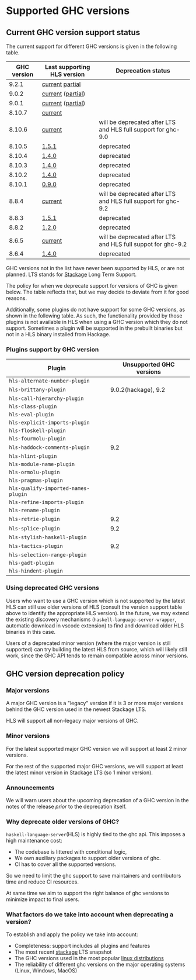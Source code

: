 # Supported GHC versions

## Current GHC version support status

The current support for different GHC versions is given in the following table.

| GHC version | Last supporting HLS version                                                                                                                              | Deprecation status                       |
| ----------- | -------------------------------------------------------------------------------------------------------------------------------------------------------- | ---------------------------------------- |
| 9.2.1       | [current](https://github.com/haskell/haskell-language-server/releases/latest) [partial](https://github.com/haskell/haskell-language-server/issues/2179)                                                                       |                                          |
| 9.0.2       | [current](https://github.com/haskell/haskell-language-server/releases/latest) ([partial](https://github.com/haskell/haskell-language-server/issues/297)) |                                          |
| 9.0.1       | [current](https://github.com/haskell/haskell-language-server/releases/latest) ([partial](https://github.com/haskell/haskell-language-server/issues/297)) |                                          |
| 8.10.7      | [current](https://github.com/haskell/haskell-language-server/releases/latest)                                                                            |                                          |
| 8.10.6      | [current](https://github.com/haskell/haskell-language-server/releases/latest)                                                                            | will be deprecated after LTS and HLS full support for ghc-9.0 |
| 8.10.5      | [1.5.1](https://github.com/haskell/haskell-language-server/releases/tag/1.5.1)                                                                           | deprecated                               |
| 8.10.4      | [1.4.0](https://github.com/haskell/haskell-language-server/releases/tag/1.4.0)                                                                           | deprecated                               |
| 8.10.3      | [1.4.0](https://github.com/haskell/haskell-language-server/releases/tag/1.4.0)                                                                           | deprecated                               |
| 8.10.2      | [1.4.0](https://github.com/haskell/haskell-language-server/releases/tag/1.4.0)                                                                           | deprecated                               |
| 8.10.1      | [0.9.0](https://github.com/haskell/haskell-language-server/releases/tag/0.9.0)                                                                           | deprecated                               |
| 8.8.4       | [current](https://github.com/haskell/haskell-language-server/releases/latest)                                                                            | will be deprecated after LTS and HLS full support for ghc-9.2 |
| 8.8.3       | [1.5.1](https://github.com/haskell/haskell-language-server/releases/1.5.1)                                                                               | deprecated                               |
| 8.8.2       | [1.2.0](https://github.com/haskell/haskell-language-server/releases/tag/1.2.0)                                                                           | deprecated                               |
| 8.6.5       | [current](https://github.com/haskell/haskell-language-server/releases/latest)                                                                            | will be deprecated after LTS and HLS full suppot for ghc-9.2 |
| 8.6.4       | [1.4.0](https://github.com/haskell/haskell-language-server/releases/tag/1.4.0)                                                                           | deprecated                               |

GHC versions not in the list have never been supported by HLS, or are not planned. LTS stands for [Stackage](https://www.stackage.org/) Long Term Support.

The policy for when we deprecate support for versions of GHC is given below. The table reflects that, but we may decide to deviate from it for good reasons.

Additionally, some plugins do not have support for some GHC versions, as shown in the following table.
As such, the functionality provided by those plugins is not available in HLS when using a GHC version which they do not support.
Sometimes a plugin will be supported in the prebuilt binaries but not in a HLS binary installed from Hackage.

### Plugins support by GHC version

| Plugin                              | Unsupported GHC versions |
|-------------------------------------|--------------------------|
| `hls-alternate-number-plugin`       |                          |
| `hls-brittany-plugin`               | 9.0.2(hackage), 9.2      |
| `hls-call-hierarchy-plugin`         |                          |
| `hls-class-plugin`                  |                          |
| `hls-eval-plugin`                   |                          |
| `hls-explicit-imports-plugin`       |                          |
| `hls-floskell-plugin`               |                          |
| `hls-fourmolu-plugin`               |                          |
| `hls-haddock-comments-plugin`       | 9.2                      |
| `hls-hlint-plugin`                  |                          |
| `hls-module-name-plugin`            |                          |
| `hls-ormolu-plugin`                 |                          |
| `hls-pragmas-plugin`                |                          |
| `hls-qualify-imported-names-plugin` |                          |
| `hls-refine-imports-plugin`         |                          |
| `hls-rename-plugin`                 |                          |
| `hls-retrie-plugin`                 | 9.2                      |
| `hls-splice-plugin`                 | 9.2                      |
| `hls-stylish-haskell-plugin`        |                          |
| `hls-tactics-plugin`                | 9.2                      |
| `hls-selection-range-plugin`        |                          |
| `hls-gadt-plugin`                   |                          |
| `hls-hindent-plugin`                |                          |

### Using deprecated GHC versions

Users who want to use a GHC version which is not supported by the latest HLS can still use older versions of HLS (consult the version support table above to identify the appropriate HLS version).
In the future, we may extend the existing discovery mechanisms (`haskell-language-server-wrapper`, automatic download in vscode extension) to find and download older HLS binaries in this case.

Users of a deprecated minor version (where the major version is still supported) can try building the latest HLS from source, which will likely still work, since the GHC API tends to remain compatible across minor versions.

## GHC version deprecation policy

### Major versions

A major GHC version is a "legacy" version if it is 3 or more major versions behind the GHC version used in the newest Stackage LTS.

HLS will support all non-legacy major versions of GHC.

### Minor versions

For the latest supported major GHC version we will support at least 2 minor versions.

For the rest of the supported major GHC versions, we will support at least the latest minor version in Stackage LTS (so 1 minor version).

### Announcements

We will warn users about the upcoming deprecation of a GHC version in the notes of the release *prior* to the deprecation itself.

### Why deprecate older versions of GHC?

`haskell-language-server`(HLS) is highly tied to the ghc api. This imposes a high maintenance cost:

- The codebase is littered with conditional logic,
- We own auxiliary packages to support older versions of ghc.
- CI has to cover all the supported versions.

So we need to limit the ghc support to save maintainers and contributors time and reduce CI resources.

At same time we aim to support the right balance of ghc versions to minimize impact to final users.

### What factors do we take into account when deprecating a version?

To establish and apply the policy we take into account:

- Completeness: support includes all plugins and features
- The most recent [stackage](https://www.stackage.org/) LTS snapshot
- The GHC versions used in the most popular [linux distributions](https://repology.org/project/ghc/versions)
- The reliability of different ghc versions on the major operating systems (Linux, Windows, MacOS)
